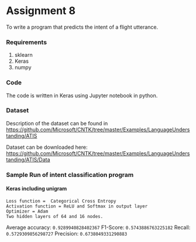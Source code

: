 # Assignment 8

To write a program that predicts the intent of a flight utterance.

### Requirements
1. sklearn
1. Keras
2. numpy


### Code

The code is written in Keras using Jupyter notebook in python.

### Dataset

Description of the dataset can be found in
https://github.com/Microsoft/CNTK/tree/master/Examples/LanguageUnderstanding/ATIS

Dataset can be downloaded here: https://github.com/Microsoft/CNTK/tree/master/Examples/LanguageUnderstanding/ATIS/Data

### Sample Run of intent classification program

#### Keras including unigram

```
Loss function =  Categorical Cross Entropy
Activation function = ReLU and Softmax in output layer
Optimizer = Adam
Two hidden layers of 64 and 16 nodes.
```

Average accuracy: `0.9289940828402367`
F1-Score: `0.5743886763225182`
Recall: `0.5729309856298727`
Precision: `0.6738049331290883`
